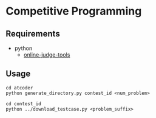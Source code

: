 # Competitive Programming

## Requirements

- python
  - [online-judge-tools](https://online-judge-tools.readthedocs.io/en/master/index.html)

## Usage

```shell
cd atcoder
python generate_directory.py contest_id <num_problem>

cd contest_id
python ../download_testcase.py <problem_suffix>
```
